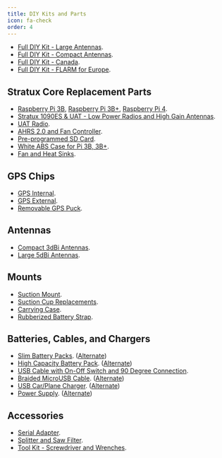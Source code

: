```yaml
---
title: DIY Kits and Parts
icon: fa-check
order: 4
---
```

* [Full DIY Kit - Large Antennas](https://amzn.to/3hTeEc8).
* [Full DIY Kit - Compact Antennas](https://amzn.to/3nWoMRf).
* [Full DIY Kit - Canada](https://www.amazon.ca/dp/B01N4LEDD1).
* [Full DIY Kit - FLARM for Europe](https://amzn.to/3hAk0qw).

## Stratux Core Replacement Parts

* [Raspberry Pi 3B](https://amzn.to/2ZKzAGT), [Raspberry Pi 3B+](https://amzn.to/3bqniKx), [Raspberry Pi 4](https://amzn.to/3nHLNZl).
* [Stratux 1090ES &amp; UAT - Low Power Radios and High Gain Antennas](https://amzn.to/36wQFqv).
* [UAT Radio](https://amzn.to/3ryTn9Z).
* [AHRS 2.0 and Fan Controller](https://amzn.to/39Kemxs).
* [Pre-programmed SD Card](https://amzn.to/2FsorkV).
* [White ABS Case for Pi 3B, 3B+](https://amzn.to/43BvArR).
* [Fan and Heat Sinks](https://amzn.to/46SZevf).

## GPS Chips

* [GPS Internal](https://amzn.to/2N0dhrK).
* [GPS External](https://amzn.to/36vcKps).
* [Removable GPS Puck](https://amzn.to/3hqjawv).

## Antennas

* [Compact 3dBi Antennas](https://amzn.to/3hqwlgI).
* [Large 5dBi Antennas](https://amzn.to/3hsM6UC).

## Mounts

* [Suction Mount](https://amzn.to/37R6Sav).
* [Suction Cup Replacements](https://amzn.to/2KHlLpL).
* [Carrying Case](https://amzn.to/3OgGT3Y).
* [Rubberized Battery Strap](https://amzn.to/2WRGDgp).

## Batteries, Cables, and Chargers

* [Slim Battery Packs](https://amzn.to/44I9Mvo). ([Alternate](https://amzn.to/3Ofy3ni))
* [High Capacity Battery Pack](https://amzn.to/2Js2KHl). ([Alternate](https://amzn.to/46TJtEE))
* [USB Cable with On-Off Switch and 90 Degree Connection](https://amzn.to/3J0kZxv).
* [Braided MicroUSB Cable](https://amzn.to/49J9mHR). ([Alternate](https://amzn.to/3JZ27AQ))
* [USB Car/Plane Charger](https://amzn.to/30JuVKk). ([Alternate](https://amzn.to/3rygx4R))
* [Power Supply](https://amzn.to/3Kf75Ke). ([Alternate](https://amzn.to/3Qe220d))

## Accessories

* [Serial Adapter](https://amzn.to/3nY3L8S).
* [Splitter and Saw Filter](https://amzn.to/3XSaBzD).
* [Tool Kit - Screwdriver and Wrenches](https://amzn.to/4enRWTs).

